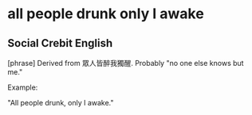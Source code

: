 # all people drunk only I awake
## Social Crebit English

[phrase] Derived from 眾人皆醉我獨醒. Probably "no one else knows but me."

Example:

"All people drunk, only I awake."








